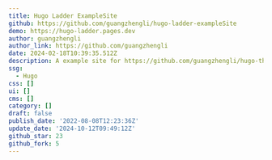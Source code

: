 ```yaml
---
title: Hugo Ladder ExampleSite
github: https://github.com/guangzhengli/hugo-ladder-exampleSite
demo: https://hugo-ladder.pages.dev
author: guangzhengli
author_link: https://github.com/guangzhengli
date: 2024-02-18T10:39:35.512Z
description: A example site for https://github.com/guangzhengli/hugo-theme-ladder
ssg:
  - Hugo
css: []
ui: []
cms: []
category: []
draft: false
publish_date: '2022-08-08T12:23:36Z'
update_date: '2024-10-12T09:49:12Z'
github_star: 23
github_fork: 5
---
```

